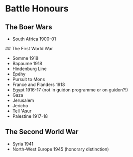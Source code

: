 # Battle Honours

## The Boer Wars

* South Africa 1900-01

## The First World War

* Somme 1918
* Bapaume 1918
* Hindenburg Line
* Épéhy
* Pursuit to Mons
* France and Flanders 1918
* Egypt 1916-17 (not in guidon programme or on guidon?!)
* Gaza
* Jerusalem
* Jericho
* Tell 'Asur
* Palestine 1917-18

## The Second World War

* Syria 1941
* North-West Europe 1945 (honorary distinction)
